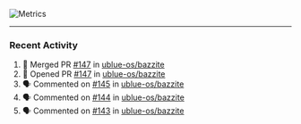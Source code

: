 ![Metrics](https://metrics.lecoq.io/KyleGospo?template=classic&base=header%2C%20activity%2C%20community%2C%20repositories%2C%20metadata&base.indepth=false&base.hireable=false&base.skip=false&config.timezone=America%2FLos_Angeles)

---
### Recent Activity
<!--START_SECTION:activity-->
1. 🎉 Merged PR [#147](https://github.com/ublue-os/bazzite/pull/147) in [ublue-os/bazzite](https://github.com/ublue-os/bazzite)
2. 💪 Opened PR [#147](https://github.com/ublue-os/bazzite/pull/147) in [ublue-os/bazzite](https://github.com/ublue-os/bazzite)
3. 🗣 Commented on [#145](https://github.com/ublue-os/bazzite/issues/145#issuecomment-1678380936) in [ublue-os/bazzite](https://github.com/ublue-os/bazzite)
4. 🗣 Commented on [#144](https://github.com/ublue-os/bazzite/issues/144#issuecomment-1678028489) in [ublue-os/bazzite](https://github.com/ublue-os/bazzite)
5. 🗣 Commented on [#143](https://github.com/ublue-os/bazzite/pull/143#issuecomment-1677465807) in [ublue-os/bazzite](https://github.com/ublue-os/bazzite)
<!--END_SECTION:activity-->
